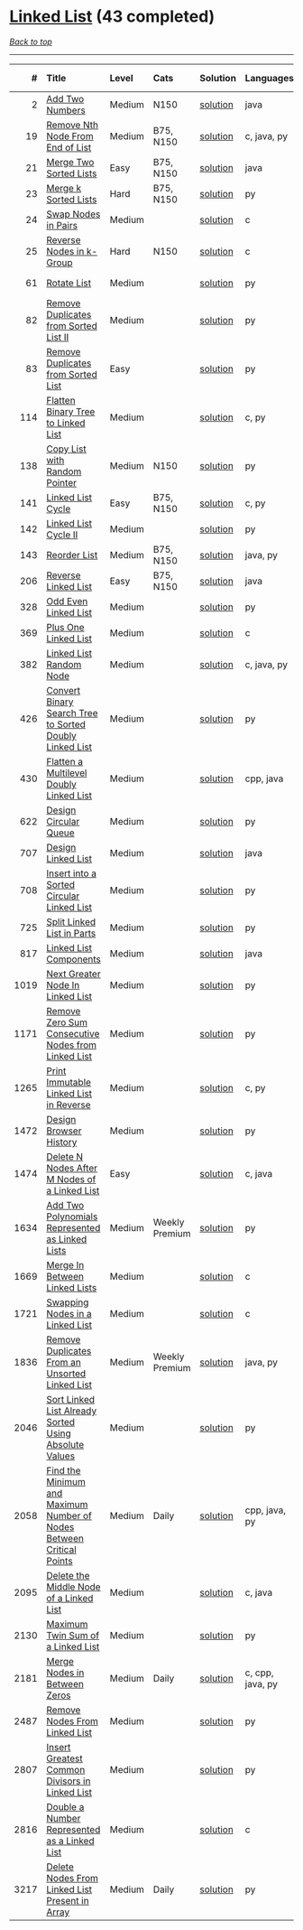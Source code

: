 # [Linked List](<https://leetcode.com/tag/Linked-List/>) (43 completed)

*[Back to top](<../../README.md>)*

------

|    # | Title                                                                                                                                                                        | Level   | Cats           | Solution                                                                                        | Languages        | Date Complete   |
|-----:|:-----------------------------------------------------------------------------------------------------------------------------------------------------------------------------|:--------|:---------------|:------------------------------------------------------------------------------------------------|:-----------------|:----------------|
|    2 | [Add Two Numbers](<https://leetcode.com/problems/add-two-numbers>)                                                                                                           | Medium  | N150           | [solution](<../_2. Add Two Numbers.md>)                                                         | java             | May 22, 2024    |
|   19 | [Remove Nth Node From End of List](<https://leetcode.com/problems/remove-nth-node-from-end-of-list>)                                                                         | Medium  | B75, N150      | [solution](<../_19. Remove Nth Node From End of List.md>)                                       | c, java, py      | Jun 07, 2024    |
|   21 | [Merge Two Sorted Lists](<https://leetcode.com/problems/merge-two-sorted-lists>)                                                                                             | Easy    | B75, N150      | [solution](<../_21. Merge Two Sorted Lists.md>)                                                 | java             | May 22, 2024    |
|   23 | [Merge k Sorted Lists](<https://leetcode.com/problems/merge-k-sorted-lists>)                                                                                                 | Hard    | B75, N150      | [solution](<../_23. Merge k Sorted Lists.md>)                                                   | py               | Jun 17, 2024    |
|   24 | [Swap Nodes in Pairs](<https://leetcode.com/problems/swap-nodes-in-pairs>)                                                                                                   | Medium  |                | [solution](<../_24. Swap Nodes in Pairs.md>)                                                    | c                | Jun 07, 2024    |
|   25 | [Reverse Nodes in k-Group](<https://leetcode.com/problems/reverse-nodes-in-k-group>)                                                                                         | Hard    | N150           | [solution](<../_25. Reverse Nodes in k-Group.md>)                                               | c                | Jun 07, 2024    |
|   61 | [Rotate List](<https://leetcode.com/problems/rotate-list>)                                                                                                                   | Medium  |                | [solution](<../_61. Rotate List.md>)                                                            | py               | Jun 22, 2024    |
|   82 | [Remove Duplicates from Sorted List II](<https://leetcode.com/problems/remove-duplicates-from-sorted-list-ii>)                                                               | Medium  |                | [solution](<../_82. Remove Duplicates from Sorted List II.md>)                                  | py               | Jul 04, 2024    |
|   83 | [Remove Duplicates from Sorted List](<https://leetcode.com/problems/remove-duplicates-from-sorted-list>)                                                                     | Easy    |                | [solution](<../_83. Remove Duplicates from Sorted List.md>)                                     | py               | Aug 30, 2024    |
|  114 | [Flatten Binary Tree to Linked List](<https://leetcode.com/problems/flatten-binary-tree-to-linked-list>)                                                                     | Medium  |                | [solution](<../_114. Flatten Binary Tree to Linked List.md>)                                    | c, py            | Jun 11, 2024    |
|  138 | [Copy List with Random Pointer](<https://leetcode.com/problems/copy-list-with-random-pointer>)                                                                               | Medium  | N150           | [solution](<../_138. Copy List with Random Pointer.md>)                                         | py               | Jun 27, 2024    |
|  141 | [Linked List Cycle](<https://leetcode.com/problems/linked-list-cycle>)                                                                                                       | Easy    | B75, N150      | [solution](<../_141. Linked List Cycle.md>)                                                     | c, py            | Jun 04, 2024    |
|  142 | [Linked List Cycle II](<https://leetcode.com/problems/linked-list-cycle-ii>)                                                                                                 | Medium  |                | [solution](<../_142. Linked List Cycle II.md>)                                                  | py               | Jun 26, 2024    |
|  143 | [Reorder List](<https://leetcode.com/problems/reorder-list>)                                                                                                                 | Medium  | B75, N150      | [solution](<../_143. Reorder List.md>)                                                          | java, py         | Jun 11, 2024    |
|  206 | [Reverse Linked List](<https://leetcode.com/problems/reverse-linked-list>)                                                                                                   | Easy    | B75, N150      | [solution](<../_206. Reverse Linked List.md>)                                                   | java             | Jun 27, 2024    |
|  328 | [Odd Even Linked List](<https://leetcode.com/problems/odd-even-linked-list>)                                                                                                 | Medium  |                | [solution](<../_328. Odd Even Linked List.md>)                                                  | py               | Jun 22, 2024    |
|  369 | [Plus One Linked List](<https://leetcode.com/problems/plus-one-linked-list>)                                                                                                 | Medium  |                | [solution](<../_369. Plus One Linked List.md>)                                                  | c                | Jul 04, 2024    |
|  382 | [Linked List Random Node](<https://leetcode.com/problems/linked-list-random-node>)                                                                                           | Medium  |                | [solution](<../_382. Linked List Random Node.md>)                                               | c, java, py      | Jun 22, 2024    |
|  426 | [Convert Binary Search Tree to Sorted Doubly Linked List](<https://leetcode.com/problems/convert-binary-search-tree-to-sorted-doubly-linked-list>)                           | Medium  |                | [solution](<../_426. Convert Binary Search Tree to Sorted Doubly Linked List.md>)               | py               | Jun 12, 2024    |
|  430 | [Flatten a Multilevel Doubly Linked List](<https://leetcode.com/problems/flatten-a-multilevel-doubly-linked-list>)                                                           | Medium  |                | [solution](<../_430. Flatten a Multilevel Doubly Linked List.md>)                               | cpp, java        | Jun 27, 2024    |
|  622 | [Design Circular Queue](<https://leetcode.com/problems/design-circular-queue>)                                                                                               | Medium  |                | [solution](<../_622. Design Circular Queue.md>)                                                 | py               | Jul 06, 2024    |
|  707 | [Design Linked List](<https://leetcode.com/problems/design-linked-list>)                                                                                                     | Medium  |                | [solution](<../_707. Design Linked List.md>)                                                    | java             | Jun 22, 2024    |
|  708 | [Insert into a Sorted Circular Linked List](<https://leetcode.com/problems/insert-into-a-sorted-circular-linked-list>)                                                       | Medium  |                | [solution](<../_708. Insert into a Sorted Circular Linked List.md>)                             | py               | Jun 22, 2024    |
|  725 | [Split Linked List in Parts](<https://leetcode.com/problems/split-linked-list-in-parts>)                                                                                     | Medium  |                | [solution](<../_725. Split Linked List in Parts.md>)                                            | py               | Jun 22, 2024    |
|  817 | [Linked List Components](<https://leetcode.com/problems/linked-list-components>)                                                                                             | Medium  |                | [solution](<../_817. Linked List Components.md>)                                                | java             | Jul 04, 2024    |
| 1019 | [Next Greater Node In Linked List](<https://leetcode.com/problems/next-greater-node-in-linked-list>)                                                                         | Medium  |                | [solution](<../_1019. Next Greater Node In Linked List.md>)                                     | py               | Jun 22, 2024    |
| 1171 | [Remove Zero Sum Consecutive Nodes from Linked List](<https://leetcode.com/problems/remove-zero-sum-consecutive-nodes-from-linked-list>)                                     | Medium  |                | [solution](<../_1171. Remove Zero Sum Consecutive Nodes from Linked List.md>)                   | py               | Jun 15, 2024    |
| 1265 | [Print Immutable Linked List in Reverse](<https://leetcode.com/problems/print-immutable-linked-list-in-reverse>)                                                             | Medium  |                | [solution](<../_1265. Print Immutable Linked List in Reverse.md>)                               | c, py            | Jun 06, 2024    |
| 1472 | [Design Browser History](<https://leetcode.com/problems/design-browser-history>)                                                                                             | Medium  |                | [solution](<../_1472. Design Browser History.md>)                                               | py               | Jul 06, 2024    |
| 1474 | [Delete N Nodes After M Nodes of a Linked List](<https://leetcode.com/problems/delete-n-nodes-after-m-nodes-of-a-linked-list>)                                               | Easy    |                | [solution](<../_1474. Delete N Nodes After M Nodes of a Linked List.md>)                        | c, java          | Jun 07, 2024    |
| 1634 | [Add Two Polynomials Represented as Linked Lists](<https://leetcode.com/problems/add-two-polynomials-represented-as-linked-lists>)                                           | Medium  | Weekly Premium | [solution](<../_1634. Add Two Polynomials Represented as Linked Lists.md>)                      | py               | Sep 06, 2024    |
| 1669 | [Merge In Between Linked Lists](<https://leetcode.com/problems/merge-in-between-linked-lists>)                                                                               | Medium  |                | [solution](<../_1669. Merge In Between Linked Lists.md>)                                        | c                | Jun 24, 2024    |
| 1721 | [Swapping Nodes in a Linked List](<https://leetcode.com/problems/swapping-nodes-in-a-linked-list>)                                                                           | Medium  |                | [solution](<../_1721. Swapping Nodes in a Linked List.md>)                                      | c                | Jun 07, 2024    |
| 1836 | [Remove Duplicates From an Unsorted Linked List](<https://leetcode.com/problems/remove-duplicates-from-an-unsorted-linked-list>)                                             | Medium  | Weekly Premium | [solution](<../_1836. Remove Duplicates From an Unsorted Linked List.md>)                       | java, py         | Jul 08, 2024    |
| 2046 | [Sort Linked List Already Sorted Using Absolute Values](<https://leetcode.com/problems/sort-linked-list-already-sorted-using-absolute-values>)                               | Medium  |                | [solution](<../_2046. Sort Linked List Already Sorted Using Absolute Values.md>)                | py               | Jul 04, 2024    |
| 2058 | [Find the Minimum and Maximum Number of Nodes Between Critical Points](<https://leetcode.com/problems/find-the-minimum-and-maximum-number-of-nodes-between-critical-points>) | Medium  | Daily          | [solution](<../_2058. Find the Minimum and Maximum Number of Nodes Between Critical Points.md>) | cpp, java, py    | Jul 05, 2024    |
| 2095 | [Delete the Middle Node of a Linked List](<https://leetcode.com/problems/delete-the-middle-node-of-a-linked-list>)                                                           | Medium  |                | [solution](<../_2095. Delete the Middle Node of a Linked List.md>)                              | c, java          | Jun 07, 2024    |
| 2130 | [Maximum Twin Sum of a Linked List](<https://leetcode.com/problems/maximum-twin-sum-of-a-linked-list>)                                                                       | Medium  |                | [solution](<../_2130. Maximum Twin Sum of a Linked List.md>)                                    | py               | Jun 21, 2024    |
| 2181 | [Merge Nodes in Between Zeros](<https://leetcode.com/problems/merge-nodes-in-between-zeros>)                                                                                 | Medium  | Daily          | [solution](<../_2181. Merge Nodes in Between Zeros.md>)                                         | c, cpp, java, py | Jul 04, 2024    |
| 2487 | [Remove Nodes From Linked List](<https://leetcode.com/problems/remove-nodes-from-linked-list>)                                                                               | Medium  |                | [solution](<../_2487. Remove Nodes From Linked List.md>)                                        | py               | Jun 12, 2024    |
| 2807 | [Insert Greatest Common Divisors in Linked List](<https://leetcode.com/problems/insert-greatest-common-divisors-in-linked-list>)                                             | Medium  |                | [solution](<../_2807. Insert Greatest Common Divisors in Linked List.md>)                       | py               | Jun 13, 2024    |
| 2816 | [Double a Number Represented as a Linked List](<https://leetcode.com/problems/double-a-number-represented-as-a-linked-list>)                                                 | Medium  |                | [solution](<../_2816. Double a Number Represented as a Linked List.md>)                         | c                | Jul 04, 2024    |
| 3217 | [Delete Nodes From Linked List Present in Array](<https://leetcode.com/problems/delete-nodes-from-linked-list-present-in-array>)                                             | Medium  | Daily          | [solution](<../_3217. Delete Nodes From Linked List Present in Array.md>)                       | py               | Sep 06, 2024    |